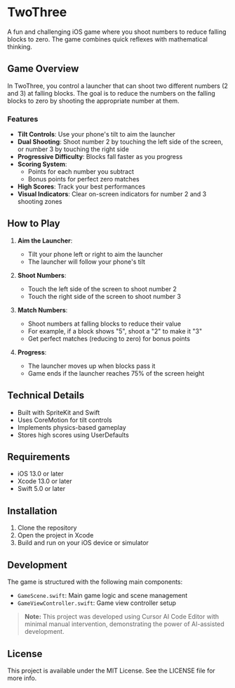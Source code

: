 # TwoThree

A fun and challenging iOS game where you shoot numbers to reduce falling blocks to zero. The game combines quick reflexes with mathematical thinking.

## Game Overview

In TwoThree, you control a launcher that can shoot two different numbers (2 and 3) at falling blocks. The goal is to reduce the numbers on the falling blocks to zero by shooting the appropriate number at them.

### Features

- **Tilt Controls**: Use your phone's tilt to aim the launcher
- **Dual Shooting**: Shoot number 2 by touching the left side of the screen, or number 3 by touching the right side
- **Progressive Difficulty**: Blocks fall faster as you progress
- **Scoring System**: 
  - Points for each number you subtract
  - Bonus points for perfect zero matches
- **High Scores**: Track your best performances
- **Visual Indicators**: Clear on-screen indicators for number 2 and 3 shooting zones

## How to Play

1. **Aim the Launcher**:
   - Tilt your phone left or right to aim the launcher
   - The launcher will follow your phone's tilt

2. **Shoot Numbers**:
   - Touch the left side of the screen to shoot number 2
   - Touch the right side of the screen to shoot number 3

3. **Match Numbers**:
   - Shoot numbers at falling blocks to reduce their value
   - For example, if a block shows "5", shoot a "2" to make it "3"
   - Get perfect matches (reducing to zero) for bonus points

4. **Progress**:
   - The launcher moves up when blocks pass it
   - Game ends if the launcher reaches 75% of the screen height

## Technical Details

- Built with SpriteKit and Swift
- Uses CoreMotion for tilt controls
- Implements physics-based gameplay
- Stores high scores using UserDefaults

## Requirements

- iOS 13.0 or later
- Xcode 13.0 or later
- Swift 5.0 or later

## Installation

1. Clone the repository
2. Open the project in Xcode
3. Build and run on your iOS device or simulator

## Development

The game is structured with the following main components:
- `GameScene.swift`: Main game logic and scene management
- `GameViewController.swift`: Game view controller setup

> **Note:** This project was developed using Cursor AI Code Editor with minimal manual intervention, demonstrating the power of AI-assisted development.

## License

This project is available under the MIT License. See the LICENSE file for more info. 